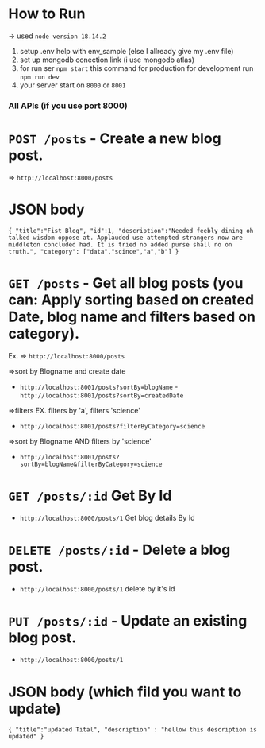 # How to Run #
-> used `node version 18.14.2`
1. setup .env help with env_sample (else I allready give my .env file)
2. set up mongodb conection link (i use mongodb atlas)
3. for run ser `npm start` this command for production
    for development run `npm run dev`
4. your server start on `8000` or `8001`


### All APIs (if you use port 8000)
# `POST /posts` - Create a new blog post.
=> `http://localhost:8000/posts`
# JSON body 
`{
  "title":"Fist Blog",
  "id":1,
  "description":"Needed feebly dining oh talked wisdom oppose at. Applauded use attempted strangers now are middleton concluded had. It is tried ﻿no added purse shall no on truth.",
  "category": ["data","scince","a","b"]
}`


# `GET /posts` - Get all blog posts (you can: Apply sorting based on created Date, blog name and filters based on category).
Ex. => `http://localhost:8000/posts` 

=>sort by Blogname and create date 
- `http://localhost:8001/posts?sortBy=blogName`
-`http://localhost:8001/posts?sortBy=createdDate`

=>filters EX. filters by 'a', filters 'science'
- `http://localhost:8001/posts?filterByCategory=science`

=>sort by Blogname AND filters by 'science'
- `http://localhost:8001/posts?sortBy=blogName&filterByCategory=science`

# `GET /posts/:id` Get By Id
- `http://localhost:8000/posts/1` Get blog details By Id


# `DELETE /posts/:id` - Delete a blog post.
- `http://localhost:8000/posts/1` delete by it's id


# `PUT /posts/:id` - Update an existing blog post.
- `http://localhost:8000/posts/1`
# JSON body (which fild you want to update)
`{
  "title":"updated Tital",
  "description" : "hellow this description is updated"
}`